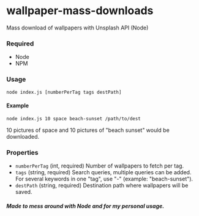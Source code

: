 # wallpaper-mass-downloads
Mass download of wallpapers with Unsplash API (Node)

### Required
* Node
* NPM


### Usage
```
node index.js [numberPerTag tags destPath]
```

#### Example
```
node index.js 10 space beach-sunset /path/to/dest
```
10 pictures of space and 10 pictures of "beach sunset" would be downloaded.

### Properties
* `numberPerTag` (int, required)
Number of wallpapers to fetch per tag.
* `tags` (string, required)
Search queries, multiple queries can be added. For several keywords in one "tag", use "-" (example: "beach-sunset").
* `destPath` (string, required)
Destination path where wallpapers will be saved.



##### Made to mess around with Node and for my personal usage.